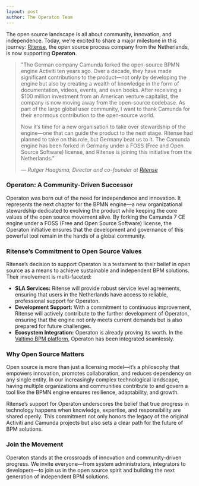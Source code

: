 ```yaml
---
layout: post
author: The Operaton Team
---
```


The open source landscape is all about community, innovation, and independence. Today, we’re excited to share a major milestone in this journey: [Ritense](https://ritense.com/), the open source process company from the Netherlands, is now supporting **Operaton**.


> "The German company Camunda forked the open-source BPMN engine Activiti ten years ago. Over a decade, they have made significant contributions to the product—not only by developing the engine but also by creating a wealth of knowledge in the form of documentation, videos, events, and even books. After receiving a $100 million investment from an American venture capitalist, the company is now moving away from the open-source codebase. As part of the large global user community, I want to thank Camunda for their enormous contribution to the open-source world.
> 
> Now it’s time for a new organisation to take over stewardship of the engine—one that can guide the product to the next stage. Ritense had planned to take on this role, but Germany beat us to it. The Camunda engine has been forked in Germany under a FOSS (Free and Open Source Software) license, and Ritense is joining this initiative from the Netherlands."
>
> — *Rutger Haagsma, Director and co-founder at [Ritense](https://ritense.com/)*



### Operaton: A Community-Driven Successor

Operaton was born out of the need for independence and innovation. It represents the next chapter for the BPMN engine—a new organizational stewardship dedicated to evolving the product while keeping the core values of the open source movement alive. By forking the Camunda 7 CE engine under a FOSS (Free and Open Source Software) license, the Operaton initiative ensures that the development and governance of this powerful tool remain in the hands of a global community.

### Ritense’s Commitment to Open Source Values

Ritense’s decision to support Operaton is a testament to their belief in open source as a means to achieve sustainable and independent BPM solutions. Their involvement is multi-faceted:

- **SLA Services:** Ritense will provide robust service level agreements, ensuring that users in the Netherlands have access to reliable, professional support for Operaton.
- **Development Support:** With a commitment to continuous improvement, Ritense will actively contribute to the further development of Operaton, ensuring that the engine not only meets current demands but is also prepared for future challenges.
- **Ecosystem Integration:** Operaton is already proving its worth. In the [Valtimo BPM platform](https://www.valtimo.nl), Operaton has been integrated seamlessly.

### Why Open Source Matters

Open source is more than just a licensing model—it’s a philosophy that empowers innovation, promotes collaboration, and reduces dependency on any single entity. In our increasingly complex technological landscape, having multiple organizations and communities contribute to and govern a tool like the BPMN engine ensures resilience, adaptability, and growth.

Ritense’s support for Operaton underscores the belief that true progress in technology happens when knowledge, expertise, and responsibility are shared openly. This commitment not only honors the legacy of the original Activiti and Camunda projects but also sets a clear path for the future of BPM solutions.

### Join the Movement

Operaton stands at the crossroads of innovation and community-driven progress. We invite everyone—from system administrators, integrators to developers—to join us in the open source spirit and building the next generation of independent BPM solutions.
